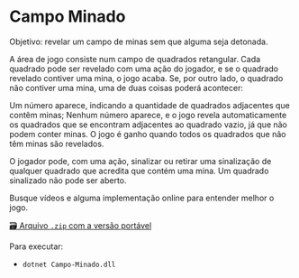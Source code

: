 # Campo Minado
Objetivo: revelar um campo de minas sem que alguma seja detonada.

A área de jogo consiste num campo de quadrados retangular. Cada quadrado pode ser revelado com uma ação do jogador, e se o quadrado revelado contiver uma mina, o jogo acaba. Se, por outro lado, o quadrado não contiver uma mina, uma de duas coisas poderá acontecer:

Um número aparece, indicando a quantidade de quadrados adjacentes que contêm minas;
Nenhum número aparece, e o jogo revela automaticamente os quadrados que se encontram adjacentes ao quadrado vazio, já que não podem conter minas.
O jogo é ganho quando todos os quadrados que não têm minas são revelados.

O jogador pode, com uma ação, sinalizar ou retirar uma sinalização de qualquer quadrado que acredita que contém uma mina. Um quadrado sinalizado não pode ser aberto.

Busque vídeos e alguma implementação online para entender melhor o jogo.

[🗃 Arquivo `.zip` com a versão portável](dist/Campo-Minado.zip)

Para executar:

* `dotnet Campo-Minado.dll`